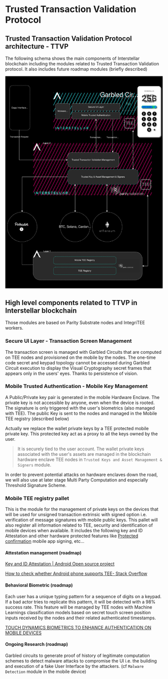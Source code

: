 # Trusted Transaction Validation Protocol


## Trusted Transaction Validation Protocol architecture - TTVP

The following schema shows the main components of Interstellar blockchain including the modules related to Trusted Transaction Validation protocol. It also includes future roadmap modules (briefly described)

![TTVP overview](./fig/TTV_overview_dark.svg)

## High level components related to TTVP in Interstellar blockchain

Those modules are based on Parity Substrate nodes and IntegriTEE workers.

### Secure UI Layer - Transaction Screen Management
The transaction screen is managed with Garbled Circuits that are computed on TEE nodes and provisioned on the mobile by the nodes. The one-time code secret and keypad topology cannot be accessed during Garbled Circuit execution to display the Visual Cryptography secret frames that appears only in the users' eyes.  Thanks to persistence of vision.


### Mobile Trusted Authentication - Mobile Key Management
A Public/Private key pair is generated in the mobile Hardware Enclave. The private key is not accessible by anyone, even when the device is rooted. The signature is only triggered with the user's biometrics (also managed with TEE).
The public Key is sent to the nodes and managed in the Mobile TEE registry (described below)

Actually we replace the wallet private keys by a TEE protected mobile private key. This protected key act as a proxy to all the keys owned by the user.

> It is securely tied to the user account. The wallet private keys associated with the user's assets are managed in the blockchain hardware enclave TEE nodes in `Trusted Keys and Asset Management & Signers` module.


In order to prevent potential attacks on hardware enclaves down the road, we will also use at later stage Multi Party Computation and especially Threshold Signature Scheme.

 
### Mobile TEE registry pallet
This is the module for the management of private keys on the devices that will be used for unsigned transaction extrinsic with signed option i.e. verification of message signatures with mobile public keys. This pallet will also register all information related to TEE, security and identification of mobile devices when available. It includes the following  key and ID Attestation and other hardware protected  features like  [Protected confirmation](https://source.android.com/security/protected-confirmation) mobile app signing, etc...

#### Attestation management (roadmap)

[Key and ID Attestation  |  Android Open source project](https://source.android.com/security/keystore/attestation)


[How to check whether Android phone supports TEE- Stack Overflow](https://stackoverflow.com/questions/61225795/how-to-check-whether-android-phone-supports-tee/64422042#64422042)
 

#### Behavioral Biometric (roadmap)
Each user has a unique typing pattern for a sequence of digits on a keypad. If a bad actor tries to replicate this pattern, it will be detected with a 98% success rate. This feature will be managed by TEE nodes with Machine Learnings classification models based on secret touch screen position inputs received by the nodes and their related authenticated timestamps.

[TOUCH DYNAMICS BIOMETRICS TO ENHANCE AUTHENTICATION ON MOBILE DEVICES](https://www.research.manchester.ac.uk/portal/files/159168194/FULL_TEXT.PDF)

#### Ongoing Research (roadmap)
Garbled circuits to generate proof of history of legitimate computation schemes to detect malware attacks to compromise the UI i.e. the building and execution of a fake User Interface by the attackers. (cf `Malware Detection` module in the mobile device)